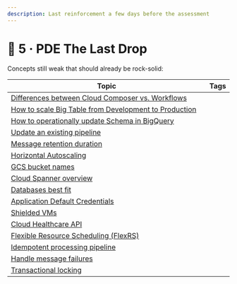 ```yaml
---
description: Last reinforcement a few days before the assessment
---
```


# 🍺 5 · PDE The Last Drop

Concepts still weak that should already be rock-solid:



<table><thead><tr><th width="517">Topic</th><th data-type="select" data-multiple>Tags</th></tr></thead><tbody><tr><td><a href="https://cloud.google.com/workflows/docs/choose-orchestration">Differences between Cloud Composer vs. Workflows</a></td><td></td></tr><tr><td><a href="https://cloud.google.com/bigtable/docs/modifying-instance">How to scale Big Table from Development to Production</a></td><td></td></tr><tr><td><a href="https://cloud.google.com/bigquery/docs/managing-table-schemas">How to operationally update Schema in BigQuery </a></td><td></td></tr><tr><td><a href="https://cloud.google.com/dataflow/docs/guides/updating-a-pipeline">Update an existing pipeline</a></td><td></td></tr><tr><td><a href="https://cloud.google.com/pubsub/docs/subscription-properties#message-retention-duration">Message retention duration</a></td><td></td></tr><tr><td><a href="https://cloud.google.com/dataflow/docs/horizontal-autoscaling">Horizontal Autoscaling</a></td><td></td></tr><tr><td><a href="https://cloud.google.com/storage/docs/buckets#naming">GCS bucket names</a></td><td></td></tr><tr><td><a href="https://youtu.be/amcf6W2Xv6M">Cloud Spanner overview</a></td><td></td></tr><tr><td><a href="https://cloud.google.com/products/databases?hl=en">Databases best fit</a></td><td></td></tr><tr><td><a href="https://cloud.google.com/docs/authentication/application-default-credentials">Application Default Credentials</a></td><td></td></tr><tr><td><a href="https://cloud.google.com/security/products/shielded-vm">Shielded VMs</a></td><td></td></tr><tr><td><a href="https://cloud.google.com/healthcare-api?hl=en">Cloud Healthcare API</a></td><td></td></tr><tr><td><a href="https://cloud.google.com/dataflow/docs/guides/flexrs">Flexible Resource Scheduling (FlexRS)</a></td><td></td></tr><tr><td><a href="https://cloud.google.com/blog/products/data-analytics/tips-and-tricks-to-get-your-cloud-dataflow-pipelines-into-production">Idempotent processing pipeline </a></td><td></td></tr><tr><td><a href="https://cloud.google.com/pubsub/docs/handling-failures">Handle message failures</a></td><td></td></tr><tr><td><a href="https://cloud.google.com/blog/products/databases/transaction-locking-in-cloud-spanner">Transactional locking</a></td><td></td></tr></tbody></table>


